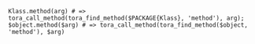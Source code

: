     Klass.method(arg) # => tora_call_method(tora_find_method($PACKAGE{Klass}, 'method'), arg);
    $object.method($arg) # => tora_call_method(tora_find_method($object, 'method'), $arg)

